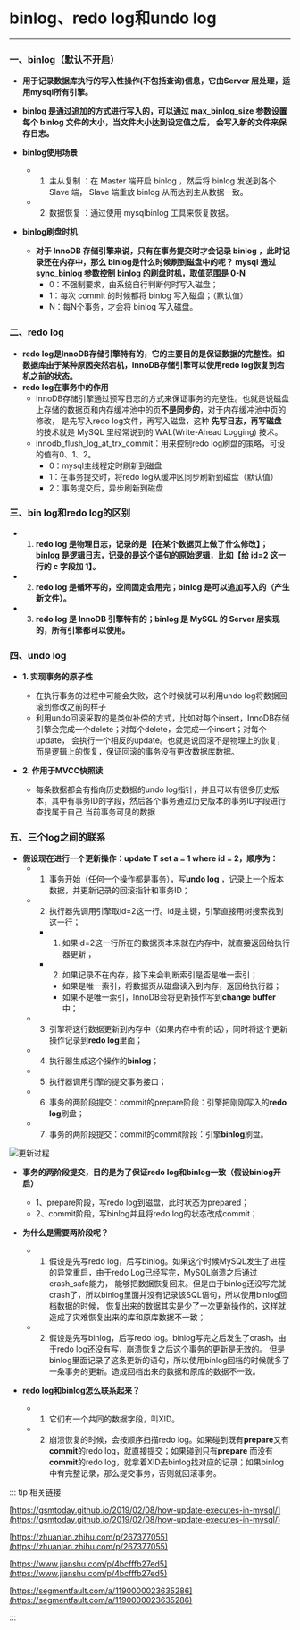 # binlog、redo log和undo log
---

### 一、binlog（默认不开启）

* **用于记录数据库执行的写入性操作(不包括查询)信息，它由Server 层处理，适用mysql所有引擎。**

* **binlog 是通过追加的方式进行写入的，可以通过 max_binlog_size 参数设置每个 binlog 文件的大小，当文件大小达到设定值之后，
会写入新的文件来保存日志。**

* **binlog使用场景**
  * 1. 主从复制 ：在 Master 端开启 binlog ，然后将 binlog 发送到各个 Slave 端， Slave 端重放 binlog 从而达到主从数据一致。
  * 2. 数据恢复 ：通过使用 mysqlbinlog 工具来恢复数据。

* **binlog刷盘时机**
  * **对于 InnoDB 存储引擎来说，只有在事务提交时才会记录 binlog ，此时记录还在内存中，那么 binlog是什么时候刷到磁盘中的呢？ 
mysql 通过 sync_binlog 参数控制 binlog 的刷盘时机，取值范围是 0-N**
    * 0：不强制要求，由系统自行判断何时写入磁盘；
    * 1：每次 commit 的时候都将 binlog 写入磁盘；（默认值）
    * N：每N个事务，才会将 binlog 写入磁盘。
    
### 二、redo log
* **redo log是InnoDB存储引擎特有的，它的主要目的是保证数据的完整性。如数据库由于某种原因突然宕机，InnoDB存储引擎可以使用redo log恢复到宕机之前的状态。**
* **redo log在事务中的作用**
  * InnoDB存储引擎通过预写日志的方式来保证事务的完整性。也就是说磁盘上存储的数据页和内存缓冲池中的页**不是同步的**，对于内存缓冲池中页的修改，
    是先写入redo log文件，再写入磁盘，这种 **先写日志，再写磁盘** 的技术就是 MySQL 里经常说到的 WAL(Write-Ahead Logging) 技术。
  * innodb_flush_log_at_trx_commit：用来控制redo log刷盘的策略，可设的值有0、1、2。
    * 0：mysql主线程定时刷新到磁盘
    * 1：在事务提交时，将redo log从缓冲区同步刷新到磁盘（默认值）
    * 2：事务提交后，异步刷新到磁盘
    
### 三、bin log和redo log的区别
* 1. **redo log 是物理日志，记录的是【在某个数据页上做了什么修改】；binlog 是逻辑日志，记录的是这个语句的原始逻辑，比如【给 id=2 这一行的 c 字段加 1】。**
* 2. **redo log 是循环写的，空间固定会用完；binlog 是可以追加写入的（产生新文件）。**
* 3. **redo log 是 InnoDB 引擎特有的；binlog 是 MySQL 的 Server 层实现的，所有引擎都可以使用。**

### 四、undo log
* **1. 实现事务的原子性**
  * 在执行事务的过程中可能会失败，这个时候就可以利用undo log将数据回滚到修改之前的样子
  * 利用undo回滚采取的是类似补偿的方式，比如对每个insert，InnoDB存储引擎会完成一个delete；对每个delete，会完成一个insert；对每个update，
会执行一个相反的update。也就是说回滚不是物理上的恢复，而是逻辑上的恢复，保证回滚的事务没有更改数据库数据。

* **2. 作用于MVCC快照读**
  * 每条数据都会有指向历史数据的undo log指针，并且可以有很多历史版本，其中有事务ID的字段，然后各个事务通过历史版本的事务ID字段进行查找属于自己
  当前事务可见的数据

### 五、三个log之间的联系
* **假设现在进行一个更新操作：update T set a = 1 where id = 2，顺序为：**
  * 1. 事务开始（任何一个操作都是事务），写**undo log** ，记录上一个版本数据，并更新记录的回滚指针和事务ID；
  * 2. 执行器先调用引擎取id=2这一行。id是主键，引擎直接用树搜索找到这一行；
    * 1. 如果id=2这一行所在的数据页本来就在内存中，就直接返回给执行器更新；
    * 2. 如果记录不在内存，接下来会判断索引是否是唯一索引；
      * 如果是唯一索引，将数据页从磁盘读入到内存，返回给执行器；
      * 如果不是唯一索引，InnoDB会将更新操作写到**change buffer**中；
  * 3. 引擎将这行数据更新到内存中（如果内存中有的话），同时将这个更新操作记录到**redo log**里面；
  * 4. 执行器生成这个操作的**binlog**；
  * 5. 执行器调用引擎的提交事务接口；
  * 6. 事务的两阶段提交：commit的prepare阶段：引擎把刚刚写入的**redo log**刷盘；
  * 7. 事务的两阶段提交：commit的commit阶段：引擎**binlog**刷盘。
 
![更新过程](https://moto-1252807079.cos.ap-shanghai.myqcloud.com/program/mysql/update_process.jpeg)
 
* **事务的两阶段提交，目的是为了保证redo log和binlog一致（假设binlog开启）**
  * 1、prepare阶段，写redo log到磁盘，此时状态为prepared；
  * 2、commit阶段，写binlog并且将redo log的状态改成commit；

* **为什么是需要两阶段呢？**
  * 1. 假设是先写redo log，后写binlog。如果这个时候MySQL发生了进程的异常重启，由于redo Log已经写完，MySQL崩溃之后通过crash_safe能力，
  能够把数据恢复回来。但是由于binlog还没写完就crash了，所以binlog里面并没有记录该SQL语句，所以使用binlog回档数据的时候，
  恢复出来的数据其实是少了一次更新操作的，这样就造成了灾难恢复出来的库和原库数据不一致；
  * 2. 假设是先写binlog，后写redo log。binlog写完之后发生了crash，由于redo log还没有写，崩溃恢复之后这个事务的更新是无效的。
  但是binlog里面记录了这条更新的语句，所以使用binlog回档的时候就多了一条事务的更新。造成回档出来的数据和原库的数据不一致。     

* **redo log和binlog怎么联系起来？**
  * 1. 它们有一个共同的数据字段，叫XID。
  * 2. 崩溃恢复的时候，会按顺序扫描redo log。如果碰到既有**prepare**又有**commit**的redo log，就直接提交；如果碰到只有**prepare**
  而没有**commit**的redo log，就拿着XID去binlog找对应的记录；如果binlog中有完整记录，那么提交事务，否则就回滚事务。

::: tip 相关链接

[https://gsmtoday.github.io/2019/02/08/how-update-executes-in-mysql/](https://gsmtoday.github.io/2019/02/08/how-update-executes-in-mysql/)

[https://zhuanlan.zhihu.com/p/267377055](https://zhuanlan.zhihu.com/p/267377055)

[https://www.jianshu.com/p/4bcfffb27ed5](https://www.jianshu.com/p/4bcfffb27ed5)

[https://segmentfault.com/a/1190000023635286](https://segmentfault.com/a/1190000023635286)

:::